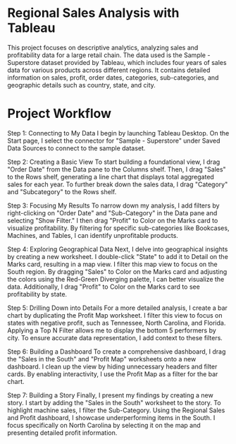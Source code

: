 # Regional Sales Analysis with Tableau

This project focuses on descriptive analytics, analyzing sales and profitability data for a large retail chain. The data used is the Sample - Superstore dataset provided by Tableau, which includes four years of sales data for various products across different regions. It contains detailed information on sales, profit, order dates, categories, sub-categories, and geographic details such as country, state, and city.

# Project Workflow

Step 1: Connecting to My Data I begin by launching Tableau Desktop. On the Start page, I select the connector for "Sample - Superstore" under Saved Data Sources to connect to the sample dataset.

Step 2: Creating a Basic View To start building a foundational view, I drag "Order Date" from the Data pane to the Columns shelf. Then, I drag "Sales" to the Rows shelf, generating a line chart that displays total aggregated sales for each year. To further break down the sales data, I drag "Category" and "Subcategory" to the Rows shelf.

Step 3: Focusing My Results To narrow down my analysis, I add filters by right-clicking on "Order Date" and "Sub-Category" in the Data pane and selecting "Show Filter." I then drag "Profit" to Color on the Marks card to visualize profitability. By filtering for specific sub-categories like Bookcases, Machines, and Tables, I can identify unprofitable products.

Step 4: Exploring Geographical Data Next, I delve into geographical insights by creating a new worksheet. I double-click "State" to add it to Detail on the Marks card, resulting in a map view. I filter this map view to focus on the South region. By dragging "Sales" to Color on the Marks card and adjusting the colors using the Red-Green Diverging palette, I can better visualize the data. Additionally, I drag "Profit" to Color on the Marks card to see profitability by state.

Step 5: Drilling Down into Details For a more detailed analysis, I create a bar chart by duplicating the Profit Map worksheet. I filter this view to focus on states with negative profit, such as Tennessee, North Carolina, and Florida. Applying a Top N Filter allows me to display the bottom 5 performers by city. To ensure accurate data representation, I add context to these filters.

Step 6: Building a Dashboard To create a comprehensive dashboard, I drag the "Sales in the South" and "Profit Map" worksheets onto a new dashboard. I clean up the view by hiding unnecessary headers and filter cards. By enabling interactivity, I use the Profit Map as a filter for the bar chart.

Step 7: Building a Story Finally, I present my findings by creating a new story. I start by adding the "Sales in the South" worksheet to the story. To highlight machine sales, I filter the Sub-Category. Using the Regional Sales and Profit dashboard, I showcase underperforming items in the South. I focus specifically on North Carolina by selecting it on the map and presenting detailed profit information.


